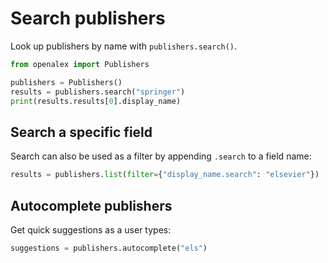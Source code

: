 # Search publishers

Look up publishers by name with `publishers.search()`.

```python
from openalex import Publishers

publishers = Publishers()
results = publishers.search("springer")
print(results.results[0].display_name)
```

## Search a specific field

Search can also be used as a filter by appending `.search` to a field name:

```python
results = publishers.list(filter={"display_name.search": "elsevier"})
```

## Autocomplete publishers

Get quick suggestions as a user types:

```python
suggestions = publishers.autocomplete("els")
```
